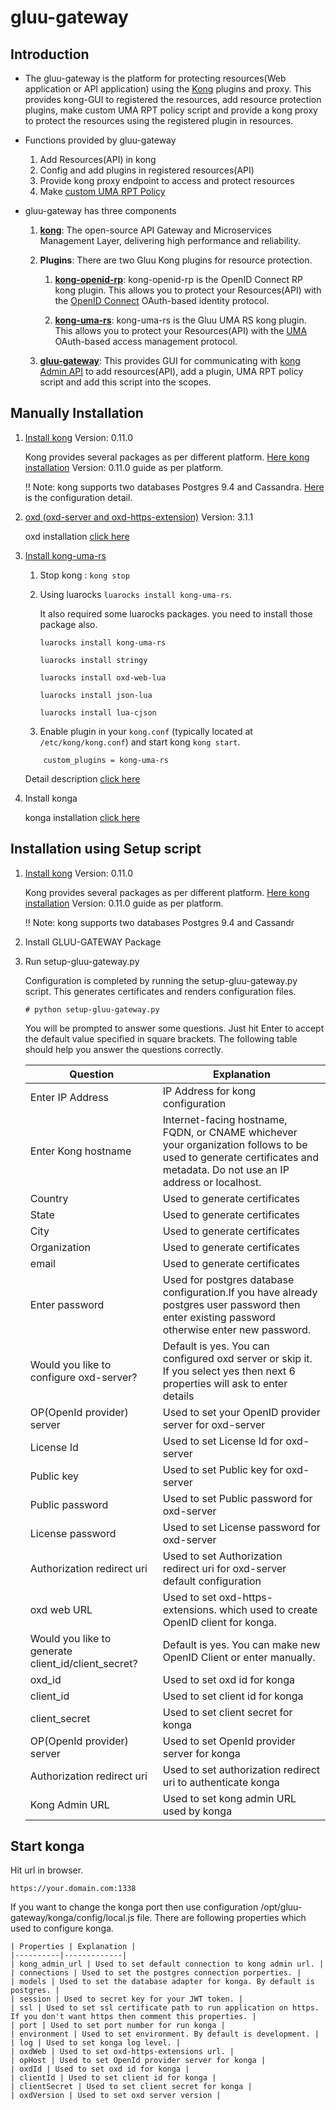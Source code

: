 # gluu-gateway

## Introduction

* The gluu-gateway is the platform for protecting resources(Web application or API application) using the [Kong](https://getkong.org) plugins and proxy. This provides kong-GUI to registered the resources, add resource protection plugins, make custom UMA RPT policy script and provide a kong proxy to protect the resources using the registered plugin in resources.

* Functions provided by gluu-gateway 
    1. Add Resources(API) in kong
    2. Config and add plugins in registered resources(API)
    3. Provide kong proxy endpoint to access and protect resources
    4. Make [custom UMA RPT Policy](https://gluu.org/docs/ce/3.1.1/admin-guide/uma/#uma-rpt-authorization-policies)
 

* gluu-gateway has three components
    1. **[kong](https://getkong.org/)**: The open-source API Gateway and Microservices Management Layer, delivering high performance and reliability.

    2. **Plugins**: There are two Gluu Kong plugins for resource protection. 

        1. **[kong-openid-rp](/kong-openid-rp)**: kong-openid-rp is the OpenID Connect RP kong plugin. This allows you to protect your Resources(API) with the [OpenID Connect](https://gluu.org/docs/ce/admin-guide/openid-connect/) OAuth-based identity protocol.
 
        2. **[kong-uma-rs](/kong-uma-rs)**: kong-uma-rs is the Gluu UMA RS kong plugin. This allows you to protect your Resources(API) with the [UMA](https://kantarainitiative.org/confluence/display/uma/Home) OAuth-based access management protocol.

    3. **[gluu-gateway](https://github.com/GluuFederation/kong-plugins/tree/master/gluu-gateway)**:  This provides GUI for communicating with [kong Admin API](https://getkong.org/docs/0.11.x/admin-api/) to add resources(API), add a plugin, UMA RPT policy script and add this script into the scopes.

## Manually Installation

1. [Install kong](https://getkong.org/install) Version: 0.11.0
    
    Kong provides several packages as per different platform. [Here kong installation](https://getkong.org/install) Version: 0.11.0 guide as per platform.

    !! Note: kong supports two databases Postgres 9.4 and Cassandra. [Here](https://getkong.org/docs/0.11.x/configuration/#datastore-section) is the configuration detail.

2. [oxd (oxd-server and oxd-https-extension)](https://gluu.org/docs/oxd/3.1.1/) Version: 3.1.1
    
    oxd installation [click here](https://gluu.org/docs/oxd/3.1.1/install/)

4. [Install kong-uma-rs](https://github.com/GluuFederation/kong-plugins/tree/master/kong-uma-rs)
    1. Stop kong : `kong stop`
    2. 
        Using luarocks `luarocks install kong-uma-rs`.
        
        It also required some luarocks packages. you need to install those package also.
        
        `luarocks install kong-uma-rs`

        `luarocks install stringy`
        
        `luarocks install oxd-web-lua`
        
        `luarocks install json-lua`
        
        `luarocks install lua-cjson`
            
    3. Enable plugin in your `kong.conf` (typically located at `/etc/kong/kong.conf`) and start kong `kong start`.
    
    ```
        custom_plugins = kong-uma-rs
    ```
    Detail description [click here](https://github.com/GluuFederation/kong-plugins/tree/master/kong-uma-rs)

5. Install konga

    konga installation [click here](https://github.com/GluuFederation/kong-plugins/tree/master/konga)    

## Installation using Setup script

1. [Install kong](https://getkong.org/install) Version: 0.11.0
    
    Kong provides several packages as per different platform. [Here kong installation](https://getkong.org/install) Version: 0.11.0 guide as per platform.

    !! Note: kong supports two databases Postgres 9.4 and Cassandr

2. Install GLUU-GATEWAY Package

3. Run setup-gluu-gateway.py

    Configuration is completed by running the setup-gluu-gateway.py script. This generates certificates and renders configuration files.

    ```
    # python setup-gluu-gateway.py
    ```
    
    You will be prompted to answer some questions. Just hit Enter to accept the default value specified in square brackets. The following table should help you answer the questions correctly.
    
    | Question | Explanation |
    |----------|-------------|
    | Enter IP Address | IP Address for kong configuration |
    | Enter Kong hostname | Internet-facing hostname, FQDN, or CNAME whichever your organization follows to be used to generate certificates and metadata. Do not use an IP address or localhost. |
    | Country | Used to generate certificates |
    | State | Used to generate certificates |
    | City | Used to generate certificates |
    | Organization | Used to generate certificates |
    | email | Used to generate certificates |
    | Enter password | Used for postgres database configuration.If you have already postgres user password then enter existing password otherwise enter new password. |
    | Would you like to configure oxd-server? | Default is yes. You can configured oxd server or skip it. If you select yes then next 6 properties will ask to enter details |
    | OP(OpenId provider) server | Used to set your OpenID provider server for oxd-server |
    | License Id | Used to set License Id for oxd-server |
    | Public key | Used to set Public key for oxd-server |
    | Public password | Used to set Public password for oxd-server |
    | License password | Used to set License password for oxd-server |
    | Authorization redirect uri | Used to set Authorization redirect uri for oxd-server default configuration |
    | oxd web URL | Used to set oxd-https-extensions. which used to create OpenID client for konga. |
    | Would you like to generate client_id/client_secret? | Default is yes. You can make new OpenID Client or enter manually. |
    | oxd_id | Used to set oxd id for konga |
    | client_id | Used to set client id for konga |
    | client_secret | Used to set client secret for konga |
    | OP(OpenId provider) server | Used to set OpenId provider server for konga |
    | Authorization redirect uri | Used to set authorization redirect uri to authenticate konga |
    | Kong Admin URL | Used to set kong admin URL used by konga |

## Start konga
Hit url in browser.

```
https://your.domain.com:1338
```

If you want to change the konga port then use configuration /opt/gluu-gateway/konga/config/local.js file.
There are following properties which used to configure konga.

    | Properties | Explanation |
    |----------|-------------|
    | kong_admin_url | Used to set default connection to kong admin url. |
    | connections | Used to set the postgres connection porperties. |
    | models | Used to set the database adapter for konga. By default is postgres. |
    | session | Used to secret key for your JWT token. |
    | ssl | Used to set ssl certificate path to run application on https. If you don't want https then comment this properties. |
    | port | Used to set port number for run konga |
    | environment | Used to set environment. By default is development. |
    | log | Used to set konga log level. |
    | oxdWeb | Used to set oxd-https-extensions url. |
    | opHost | Used to set OpenId provider server for konga |
    | oxdId | Used to set oxd id for konga |
    | clientId | Used to set client id for konga |
    | clientSecret | Used to set client secret for konga |
    | oxdVersion | Used to set oxd server version |
